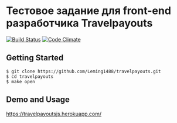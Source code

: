 # Тестовое задание для front-end разработчика Travelpayouts
[![Build Status](https://travis-ci.org/Leming1488/travelpayouts.svg?branch=master)](https://travis-ci.org/Leming1488/travelpayouts)
[![Code Climate](https://codeclimate.com/github/Leming1488/travelpayouts/badges/gpa.svg)](https://codeclimate.com/github/Leming1488/travelpayouts)
## Getting Started

```
$ git clone https://github.com/Leming1488/travelpayouts.git
$ cd travelpayouts
$ make open
```
## Demo and Usage
https://travelpayoutsjs.herokuapp.com/

